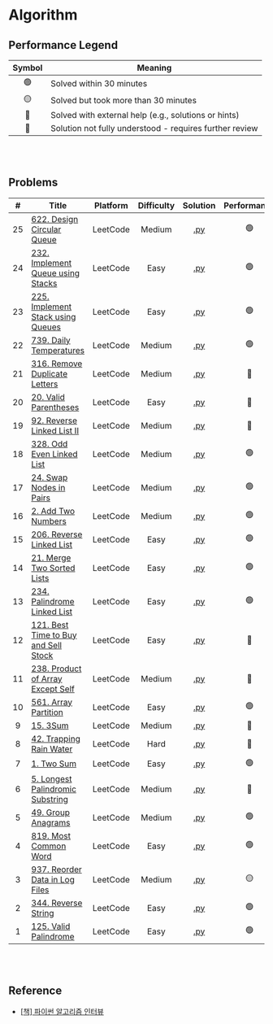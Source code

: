 # Algorithm

## Performance Legend

| Symbol | Meaning |
|:------:|---------|
| 🟢 | Solved within 30 minutes |
| 🟡 | Solved but took more than 30 minutes |
| 🛟 | Solved with external help (e.g., solutions or hints) |
| 🔴 | Solution not fully understood - requires further review |

<br><br>

## Problems

| # | Title | Platform | Difficulty | Solution | Performance |
|:---:|-----|----------|:----------:|:--------:|:-----------:|
| 25 | [622. Design Circular Queue](https://leetcode.com/problems/design-circular-queue/) | LeetCode | Medium | [.py](leetcode/0622.py) | 🟢 |
| 24 | [232. Implement Queue using Stacks](https://leetcode.com/problems/implement-queue-using-stacks/) | LeetCode | Easy | [.py](leetcode/0232.py) | 🟢 |
| 23 | [225. Implement Stack using Queues](https://leetcode.com/problems/implement-stack-using-queues/) | LeetCode | Easy | [.py](leetcode/0225.py) | 🟢 |
| 22 | [739. Daily Temperatures](https://leetcode.com/problems/daily-temperatures/) | LeetCode | Medium | [.py](leetcode/0739.py) | 🟢 |
| 21 | [316. Remove Duplicate Letters](https://leetcode.com/problems/remove-duplicate-letters/) | LeetCode | Medium | [.py](leetcode/0316.py) | 🛟 |
| 20 | [20. Valid Parentheses](https://leetcode.com/problems/valid-parentheses/) | LeetCode | Easy | [.py](leetcode/0020.py) | 🛟 |
| 19 | [92. Reverse Linked List II](https://leetcode.com/problems/reverse-linked-list-ii/) | LeetCode | Medium | [.py](leetcode/0092.py) | 🛟 |
| 18 | [328. Odd Even Linked List](https://leetcode.com/problems/odd-even-linked-list/) | LeetCode | Medium | [.py](leetcode/0328.py) | 🟢 |
| 17 | [24. Swap Nodes in Pairs](https://leetcode.com/problems/swap-nodes-in-pairs/) | LeetCode | Medium | [.py](leetcode/0024.py) | 🟢 |
| 16 | [2. Add Two Numbers](https://leetcode.com/problems/add-two-numbers/) | LeetCode | Medium | [.py](leetcode/0002.py) | 🟢 |
| 15 | [206. Reverse Linked List](https://leetcode.com/problems/reverse-linked-list/) | LeetCode | Easy | [.py](leetcode/0206.py) | 🟢 |
| 14 | [21. Merge Two Sorted Lists](https://leetcode.com/problems/merge-two-sorted-lists/) | LeetCode | Easy | [.py](leetcode/0021.py) | 🟢 |
| 13 | [234. Palindrome Linked List](https://leetcode.com/problems/palindrome-linked-list/) | LeetCode | Easy | [.py](leetcode/0234.py) | 🟢 |  
| 12 | [121. Best Time to Buy and Sell Stock](https://leetcode.com/problems/best-time-to-buy-and-sell-stock/) | LeetCode | Easy | [.py](leetcode/0121.py) | 🛟 |
| 11 | [238. Product of Array Except Self](https://leetcode.com/problems/product-of-array-except-self/) | LeetCode | Medium | [.py](leetcode/0238.py) | 🛟 | 
| 10 | [561. Array Partition](https://leetcode.com/problems/array-partition/) | LeetCode | Easy | [.py](leetcode/0561.py) | 🟢 | 
| 9 | [15. 3Sum](https://leetcode.com/problems/3sum/) | LeetCode | Medium | [.py](leetcode/0015.py) | 🛟 |
| 8 | [42. Trapping Rain Water](https://leetcode.com/problems/trapping-rain-water/) | LeetCode | Hard | [.py](leetcode/0042.py) | 🛟 |
| 7 | [1. Two Sum](https://leetcode.com/problems/two-sum/) | LeetCode | Easy | [.py](leetcode/0001.py) | 🟢 |
| 6 | [5. Longest Palindromic Substring](https://leetcode.com/problems/longest-palindromic-substring/) | LeetCode | Medium | [.py](leetcode/0005.py) | 🛟 |
| 5 | [49. Group Anagrams](https://leetcode.com/problems/group-anagrams/) | LeetCode | Medium | [.py](leetcode/0049.py) | 🟢 |
| 4 | [819. Most Common Word](https://leetcode.com/problems/most-common-word/) | LeetCode | Easy | [.py](leetcode/0819.py) | 🟢 |
| 3 | [937. Reorder Data in Log Files](https://leetcode.com/problems/reorder-data-in-log-files/) | LeetCode | Medium | [.py](leetcode/0937.py) | 🟡 |
| 2 | [344. Reverse String](https://leetcode.com/problems/reverse-string/) | LeetCode | Easy | [.py](leetcode/0344.py) | 🟢|
| 1 | [125. Valid Palindrome](https://leetcode.com/problems/valid-palindrome/) | LeetCode | Easy | [.py](leetcode/0125.py) | 🟢 |

<br><br>

## Reference
- [[책] 파이썬 알고리즘 인터뷰](https://github.com/onlybooks/python-algorithm-interview)
